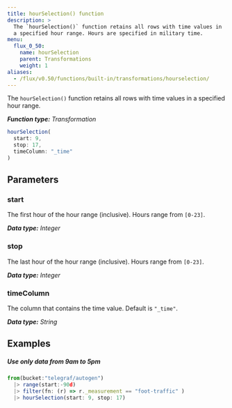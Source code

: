 ```yaml
---
title: hourSelection() function
description: >
  The `hourSelection()` function retains all rows with time values in
  a specified hour range. Hours are specified in military time.
menu:
  flux_0_50:
    name: hourSelection
    parent: Transformations
    weight: 1
aliases:
  - /flux/v0.50/functions/built-in/transformations/hourselection/
---
```


The `hourSelection()` function retains all rows with time values in a specified hour range.

_**Function type:** Transformation_  

```js
hourSelection(
  start: 9,
  stop: 17,
  timeColumn: "_time"
)
```

## Parameters

### start
The first hour of the hour range (inclusive).
Hours range from `[0-23]`.

_**Data type:** Integer_

### stop
The last hour of the hour range (inclusive).
Hours range from `[0-23]`.

_**Data type:** Integer_

### timeColumn
The column that contains the time value.
Default is `"_time"`.

_**Data type:** String_

## Examples

##### Use only data from 9am to 5pm
```js
from(bucket:"telegraf/autogen")
  |> range(start:-90d)
  |> filter(fn: (r) => r._measurement == "foot-traffic" )
  |> hourSelection(start: 9, stop: 17)
```
